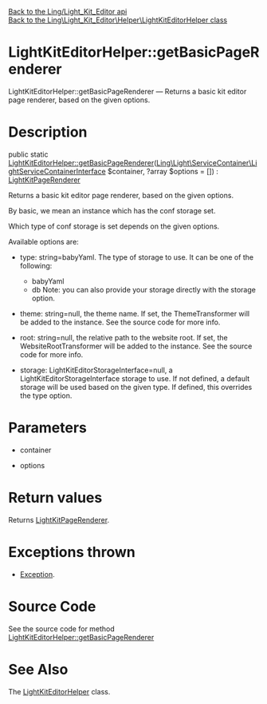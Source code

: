 [Back to the Ling/Light_Kit_Editor api](https://github.com/lingtalfi/Light_Kit_Editor/blob/master/doc/api/Ling/Light_Kit_Editor.md)<br>
[Back to the Ling\Light_Kit_Editor\Helper\LightKitEditorHelper class](https://github.com/lingtalfi/Light_Kit_Editor/blob/master/doc/api/Ling/Light_Kit_Editor/Helper/LightKitEditorHelper.md)


LightKitEditorHelper::getBasicPageRenderer
================



LightKitEditorHelper::getBasicPageRenderer — Returns a basic kit editor page renderer, based on the given options.




Description
================


public static [LightKitEditorHelper::getBasicPageRenderer](https://github.com/lingtalfi/Light_Kit_Editor/blob/master/doc/api/Ling/Light_Kit_Editor/Helper/LightKitEditorHelper/getBasicPageRenderer.md)([Ling\Light\ServiceContainer\LightServiceContainerInterface](https://github.com/lingtalfi/Light/blob/master/doc/api/Ling/Light/ServiceContainer/LightServiceContainerInterface.md) $container, ?array $options = []) : [LightKitPageRenderer](https://github.com/lingtalfi/Light_Kit/blob/master/doc/api/Ling/Light_Kit/PageRenderer/LightKitPageRenderer.md)




Returns a basic kit editor page renderer, based on the given options.

By basic, we mean an instance which has the conf storage set.


Which type of conf storage is set depends on the given options.

Available options are:

- type: string=babyYaml. The type of storage to use. It can be one of the following:
     - babyYaml
     - db
     Note: you can also provide your storage directly with the storage option.

- theme: string=null, the theme name. If set, the ThemeTransformer will be added to the instance. See the source code for more info.
- root: string=null, the relative path to the website root. If set, the WebsiteRootTransformer will be added to the instance. See the source code for more info.
- storage: LightKitEditorStorageInterface=null, a LightKitEditorStorageInterface storage to use.
         If not defined, a default storage will be used based on the given type.
         If defined, this overrides the type option.




Parameters
================


- container

    

- options

    


Return values
================

Returns [LightKitPageRenderer](https://github.com/lingtalfi/Light_Kit/blob/master/doc/api/Ling/Light_Kit/PageRenderer/LightKitPageRenderer.md).


Exceptions thrown
================

- [Exception](http://php.net/manual/en/class.exception.php).&nbsp;







Source Code
===========
See the source code for method [LightKitEditorHelper::getBasicPageRenderer](https://github.com/lingtalfi/Light_Kit_Editor/blob/master/Helper/LightKitEditorHelper.php#L52-L106)


See Also
================

The [LightKitEditorHelper](https://github.com/lingtalfi/Light_Kit_Editor/blob/master/doc/api/Ling/Light_Kit_Editor/Helper/LightKitEditorHelper.md) class.



